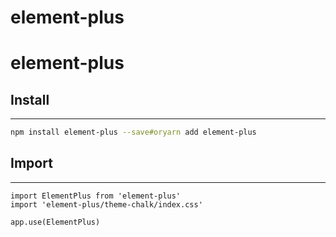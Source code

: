 # element-plus

# element-plus

## Install

---

```bash
npm install element-plus --save#oryarn add element-plus
```

## Import

---

```
import ElementPlus from 'element-plus'
import 'element-plus/theme-chalk/index.css'

app.use(ElementPlus)

```